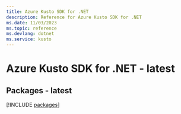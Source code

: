 ```yaml
---
title: Azure Kusto SDK for .NET
description: Reference for Azure Kusto SDK for .NET
ms.date: 11/03/2023
ms.topic: reference
ms.devlang: dotnet
ms.service: kusto
---
```

# Azure Kusto SDK for .NET - latest
## Packages - latest
[!INCLUDE [packages](kusto-index.md)]